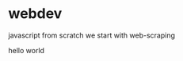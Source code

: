 # webdev
javascript from scratch we start with web-scraping
<html>
  <head></head>
  <body>
    <p>hello world</p>
  </body>
</html>
